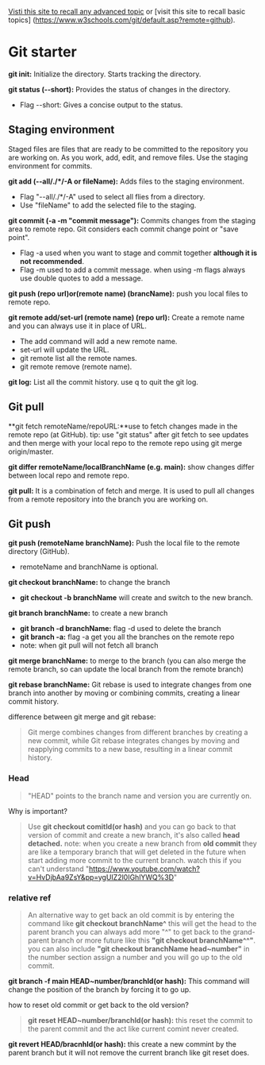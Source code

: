[Visti this site to recall any advanced topic](https://learngitbranching.js.org/) or [visit this site to recall basic topics]
 (https://www.w3schools.com/git/default.asp?remote=github).

# Git starter

**git init:** Initialize the directory. Starts tracking the directory.

**git status (--short):** Provides the status of changes in the directory.

- Flag --short: Gives a concise output to the status.

## Staging environment

Staged files are files that are ready to be committed to the repository you are working on. As you work, add, edit, and remove files. Use the staging environment for commits.

**git add (--all/./\*/-A or fileName):** Adds files to the staging environment.

- Flag "--all/./\*/-A" used to select all flies from a directory.
- Use "fileName" to add the selected file to the staging.

**git commit (-a -m "commit message"):** Commits changes from the staging area to remote repo. Git considers each commit change point or "save point".

- Flag -a used when you want to stage and commit together **although it is not recommended**.
- Flag -m used to add a commit message. when using -m flags always use double quotes to add a message.

**git push (repo url)or(remote name) (brancName):** push you local files to remote repo.

**git remote add/set-url (remote name) (repo url):** Create a remote name and you can always use it in place of URL.

- The add command will add a new remote name.
- set-url will update the URL.
- git remote list all the remote names.
- git remote remove (remote name).

**git log:** List all the commit history. use q to quit the git log.

## Git pull

**git fetch remoteName/repoURL:**use to fetch changes made in the remote repo (at GitHub).
tip: use "git status" after git fetch to see updates and then merge with your local repo to the remote repo using git merge origin/master.

**git differ remoteName/localBranchName (e.g. main):** show changes differ between local repo and remote repo.

**git pull:** It is a combination of fetch and merge. It is used to pull all changes from a remote repository into the branch you are working on.

## Git push

**git push (remoteName branchName):** Push the local file to the remote directory (GitHub).

- remoteName and branchName is optional.

**git checkout branchName:** to change the branch

- **git checkout -b branchName** will create and switch to the new branch.

**git branch branchName:** to create a new branch

- **git branch -d branchName:** flag -d used to delete the branch
- **git branch -a:** flag -a get you all the branches on the remote repo
- note: when git pull will not fetch all branch

**git merge branchName:** to merge to the branch (you can also merge the remote branch, so can update the local branch from the remote branch)

**git rebase branchName:** Git rebase is used to integrate changes from one branch into another by moving or combining commits, creating a linear commit history.

difference between git merge and git rebase:
> Git merge combines changes from different branches by creating a new commit, while Git rebase integrates changes by moving and reapplying commits to a new base, resulting in a linear commit history.


### Head
> "HEAD" points to the branch name and version you are currently on.


Why is important?
> Use **git checkout comitId(or hash)** and you can go back to that version of commit and create a new branch, it's also called **head detached.**
note: when you create a new branch from **old commit** they are like a temporary branch that will get deleted in the future when start adding more commit to the current branch. watch this if you can't understand "https://www.youtube.com/watch?v=HvDjbAa9ZsY&pp=ygUIZ2l0IGhlYWQ%3D"


### relative ref
> An alternative way to get back an old commit is by entering the command like **git checkout branchName^** this will get the head to the parent branch you can always add more "^" to get back to the grand-parent branch or more future like this **"git checkout branchName^^"**. you can also include **"git checkout branchName head~number"** in the number section assign a number and you will go up to the old commit.


**git branch -f main HEAD~number/branchId(or hash):** This command will change the position of the branch by forcing it to go up.

how to reset old commit or get back to the old version?

> **git reset HEAD~number/branchId(or hash):** this reset the commit to the parent commit and the act like current comint never created.

**git revert HEAD/bracnhId(or hash):** this create a new commint by the parent branch but it will not remove the current branch like git reset does.
